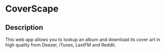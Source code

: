 # CoverScape

## Description
This web app allows you to lookup an album and download its cover art in high quality from Deezer, iTunes, LastFM and Reddit.

